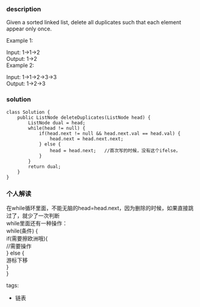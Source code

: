 ### description  
Given a sorted linked list, delete all duplicates such that each element appear only once.  
  
Example 1:  
  
Input: 1->1->2  
Output: 1->2  
Example 2:  
  
Input: 1->1->2->3->3  
Output: 1->2->3  
  
### solution  
```  
class Solution {  
    public ListNode deleteDuplicates(ListNode head) {  
        ListNode dual = head;  
        while(head != null) {  
            if(head.next != null && head.next.val == head.val) {  
                head.next = head.next.next;  
            } else {  
                head = head.next;   //首次写的时候，没有这个ifelse，  
            }  
        }  
        return dual;  
    }  
}  
```  
  
### 个人解读  
在while循环里面，不能无脑的head=head.next，因为删除的时候，如果直接跳过了，就少了一次判断  
while里面还有一种操作：  
while(条件) {  
  if(需要擦欧洲哦){  
    //需要操作  
  } else {  
    游标下移  
  }  
}  
  
tags:  
  - 链表  
